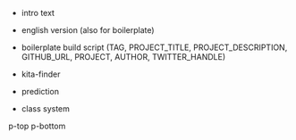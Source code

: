 - intro text
- english version (also for boilerplate)
- boilerplate build script (TAG, PROJECT_TITLE, PROJECT_DESCRIPTION, GITHUB_URL, PROJECT, AUTHOR, TWITTER_HANDLE)
- kita-finder
- prediction

- class system

p-top
p-bottom